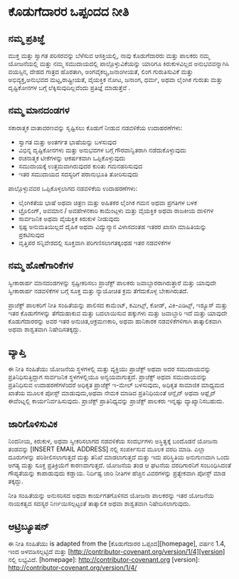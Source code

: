 # ಕೊಡುಗೆದಾರರ ಒಪ್ಪಂದದ ನೀತಿ

## ನಮ್ಮ ಪ್ರತಿಜ್ಞೆ

ಮುಕ್ತ ಮತ್ತು ಸ್ವಾಗತ ಪರಿಸರವನ್ನು ಬೆಳೆಸುವ ಆಸಕ್ತಿಯಲ್ಲಿ, ನಾವು ಕೊಡುಗೆದಾರರು ಮತ್ತು ಪಾಲಕರು ನಮ್ಮ ಯೋಜನೆಯಲ್ಲಿ ಮತ್ತು ನಮ್ಮ ಸಮುದಾಯದಲ್ಲಿ ಪಾಲ್ಗೊಳ್ಳುವಿಕೆಯನ್ನು
ಯಾರಿಗೂ ಕಿರುಕುಳವಿಲ್ಲದ ಅನುಭವವನ್ನಾಗಿಸಿ ವಯಸ್ಸಿನ, ದೇಹದ ಗಾತ್ರದ ಹೊರತಾಗಿ, ಅಂಗವೈಕಲ್ಯ,ಜನಾಂಗೀಯತೆ, ಲಿಂಗ ಗುರುತಿಸುವಿಕೆ ಮತ್ತು ಅಭಿವ್ಯಕ್ತ,ಅನುಭವದ ಮಟ್ಟ,ರಾಷ್ಟ್ರೀಯತೆ, ವೈಯಕ್ತಿಕ ನೋಟ, ಜನಾಂಗ, ಧರ್ಮ, ಅಥವಾ ಲೈಂಗಿಕ ಗುರುತು ಮತ್ತು ದೃಷ್ಟಿಕೋನಗಳ ಬಗ್ಗೆ ಲೆಕ್ಕಿಸುವುದಿಲ್ಲವೆಂದು ಪ್ರತಿಜ್ಞೆ ಮಾಡುತ್ತೆವೆ .

## ನಮ್ಮ ಮಾನದಂಡಗಳ

ಸಕಾರಾತ್ಮಕ ವಾತಾವರಣವನ್ನು ಸೃಷ್ಟಿಸಲು ಕೊಡುಗೆ ನೀಡುವ ನಡವಳಿಕೆಯ ಉದಾಹರಣೆಗಳು:

* ಸ್ವಾಗತ ಮತ್ತು ಅಂತರ್ಗತ ಭಾಷೆಯನ್ನು ಬಳಸುವುದ
* ವಿಭಿನ್ನ ದೃಷ್ಟಿಕೋನಗಳು ಮತ್ತು ಅನುಭವಗಳ ಬಗ್ಗೆ ಗೌರವಾನ್ವಿತರಾಗಿ ನಡೆದುಕೊಳ್ಳುವುದು
* ರಚನಾತ್ಮಕ ಟೀಕೆಗಳನ್ನು ಆಕರ್ಷಕವಾಗಿ ಒಪ್ಪಿಕೊಳ್ಳುವುದು
* ಸಮುದಾಯಕ್ಕೆ ಉತ್ತಮವಾಗಿರುವುದರ ಕುರಿತು ಗಮನಹರಿಸುವುದ
* ಇತರ ಸಮುದಾಯದ ಸದಸ್ಯರಿಗೆ ಪರಾನುಭೂತಿ ತೋರಿಸುವುದು

ಪಾಲ್ಗೊಳ್ಳುವವರ ಒಪ್ಪಿಕೊಳ್ಳಲಾಗದ ನಡವಳಿಕೆಯ ಉದಾಹರಣೆಗಳು:

* ಲೈಂಗಿಕತೆಯ ಭಾಷೆ ಅಥವಾ ಚಿತ್ರಣ ಮತ್ತು ಅಹಿತಕರ ಲೈಂಗಿಕ ಗಮನ ಅಥವಾ ಪ್ರಗತಿಗಳ ಬಳಕ
* ಟ್ರೊಲಿಂಗ್, ಅವಮಾನ / ಅವಹೇಳನಕಾರಿ ಕಾಮೆಂಟ್ಗಳು ಮತ್ತು ವೈಯಕ್ತಿಕ ಅಥವಾ ರಾಜಕೀಯ ದಾಳಿಗಳ
* ಸಾರ್ವಜನಿಕ ಅಥವಾ ವೈಯಕ್ತಿಕ ಕಿರುಕುಳ ನೀಡುವುದು
* ಸ್ಪಷ್ಟ ಅನುಮತಿಯಿಲ್ಲದೆ ದೈಹಿಕ ಅಥವಾ ವಿದ್ಯುನ್ಮಾನ ವಿಳಾಸದಂತಹ ಇತರರ ಖಾಸಗಿ ಮಾಹಿತಿಯನ್ನು ಪ್ರಕಟಿಸುವುದ
* ವೃತ್ತಿಪರ ಸನ್ನಿವೇಶದಲ್ಲಿ ಸೂಕ್ತವಾಗಿ ಪರಿಗಣಿಸಲಾಗತಕ್ಕಂಥಹ ಇತರ ನಡವಳಿಕೆಗಳ

## ನಮ್ಮ ಹೊಣೆಗಾರಿಕೆಗಳ

ಸ್ವೀಕಾರಾರ್ಹ ಮಾನದಂಡಗಳನ್ನು ಸ್ಪಷ್ಟೀಕರಿಸಲು ಪ್ರಾಜೆಕ್ಟ್ ಪಾಲಕರು ಜವಾಬ್ದಾರರಾಗಿರುತ್ತಾರೆ ಮತ್ತು
ಯಾವುದೇ ಸ್ವೀಕಾರಾರ್ಹ ನಡವಳಿಕೆಗಳ ಬಗ್ಗೆ ಸೂಕ್ತ ಮತ್ತು ನ್ಯಾಯೋಚಿತ ಕ್ರಮ ತೆಗೆದುಕೊಳ್ಳ ಬೇಕಾಗಿರುತದೆ.

ಪ್ರಾಜೆಕ್ಟ್ ಪಾಲಕರಿಗೆ ನೀತಿ ಸಂಹಿತೆಯನ್ನು ಪಾಲಿಸದ ಕಾಮೆಂಟ್, ಕಮೀಟ್ಸ್, ಕೋಡ್, ವಿಕಿ-ಎಡಿಟ್ಸ್, ಇಶ್ಯೂಸ್
ಮತ್ತು ಇತರ ಕೊಡುಗೆಗಳನ್ನು ತೆಗೆದುಹಾಕುವ ಮತ್ತು ಬದಲಾಯಿಸುವ ಹಕ್ಕುಗಳು ಮತ್ತು ಜವಾಬ್ದಾರಿ ಇದೆ ಮತ್ತು ಯಾವುದೇ ಕೊಡುಗೆದಾರರನ್ನು ಅವರ ಇತರ ಅನುಚಿತ,ಆಕ್ರಮಣಕಾರಿ, ಅಥವಾ ಹಾನಿಕಾರಕ  ನಡವಳಿಕೆಗಳಿಗಾಗಿ  ತಾತ್ಕಾಲಿಕವಾಗಿ ಅಥವಾ ಶಾಶ್ವತವಾಗಿ ನಿಷೇದಿಸತಕ್ಕದ್ದು.

## ವ್ಯಾಪ್ತಿ

ಈ ನೀತಿ ಸಂಹಿತೆಯು ಯೋಜನೆಯ ಸ್ಥಳಗಳಲ್ಲಿ ಮತ್ತು  ವ್ಯಕ್ತಿಯು ಪ್ರಾಜೆಕ್ಟ್ ಅಥವಾ ಅದರ ಸಮುದಾಯವನ್ನು
ಪ್ರತಿನಿಧಿಸುತ್ತಿದ್ದಾಗ ಸಾರ್ವಜನಿಕ ಸ್ಥಳಗಳಲ್ಲಿಯೂ ಅನ್ವಯವಾಗುತ್ತದೆ. ಪ್ರಾಜೆಕ್ಟ್ ಅಥವಾ ಸಮುದಾಯವನ್ನು ಪ್ರತಿನಿಧಿಸುವ ಉದಾಹರಣೆಗಳೆಂದರೆ ಅಧಿಕೃತ ಪ್ರಾಜೆಕ್ಟ್ ಇ-ಮೇಲ್ ಬಳಸುವುದು,
ಅಧಿಕೃತ ಸಾಮಾಜಿಕ ಮಾಧ್ಯಮದ ಖಾತೆಯ ಮೂಲಕ ಪೋಸ್ಟ್ ಮಾಡುವುದು,ಅಥವಾ ನೇಮಕ  ಮಾಡಿದ ಪ್ರತಿನಿಧಿಯಂತೆ  ಆನ್ಲೈನ್ ಅಥವಾ ಆಫ್ಲೈನ್ ಈವೆಂಟ್ನಲ್ಲಿ ಕಾರ್ಯನಿರ್ವಹಿಸುವುದು.
ಪ್ರಾಜೆಕ್ಟ್ ಪ್ರಾತಿನಿಧ್ಯವನ್ನು ಪ್ರಾಜೆಕ್ಟ್ ಪಾಲಕರು ಇನ್ನಷ್ಟು ವ್ಯಾಖ್ಯಾನಿಸಬಹುದು.

## ಜಾರಿಗೊಳಿಸುವಿಕ

ನಿಂದನೀಯ, ಕಿರುಕುಳ, ಅಥವಾ ಸ್ವೀಕರಿಸಲಾಗದ ನಡವಳಿಕೆಯ ಸಂದರ್ಭಗಳು ಅಸ್ಥಿತ್ವಕ್ಕೆ ಬಂದೊಡನೆ
ಯೋಜನಾ ತಂಡವನ್ನು [INSERT EMAIL ADDRESS] ನಲ್ಲಿ ಸಂಪರ್ಕಿಸುವ ಮೂಲಕ ವರದಿ ಮಾಡಿ. ಎಲ್ಲಾ ದೂರುಗಳನ್ನು ಪರಿಶೀಲಿಸಲಾಗುತ್ತದೆ ಮತ್ತು ತನಿಖೆ ಮಾಡಲಾಗುತ್ತದೆ ಮತ್ತು
ಇದು ಪರಿಸ್ಥಿತಿಯ ಅನುಗುಣವಾಗಿ ಒಂದು ಅಗತ್ಯ ಮತ್ತು ಸೂಕ್ತ ಪ್ರತಿಕ್ರಿಯೆಗೆ ಕಾರಣವಾಗುತ್ತದೆ. ಯೋಜನೆಯ ತಂಡ ಆ ಘಟನೆಯ ವರದಿಗಾರನಿಗೆ ಸಂಬಂಧಿಸಿದಂತೆ ಗೌಪ್ಯತೆಯನ್ನು
ಕಾಪಾಡುವುದು  ಕಡ್ಡಾಯ. ನಿರ್ದಿಷ್ಟ ಜಾರಿ ನೀತಿಗಳ ಹೆಚ್ಚಿನ ವಿವರಗಳನ್ನು ಪ್ರತ್ಯೇಕವಾಗಿ ಪೋಸ್ಟ್ ಮಾಡ ತಕ್ಕದ್ದು.

ನೀತಿ ಸಂಹಿತೆಯನ್ನು ಅನುಸರಿಸದ ಅಥವಾ ಕಾರ್ಯಗತಗೊಳಿಸದ ಯೋಜನಾ ಪಾಲಕರನ್ನು
ಇತರ ಯೋಜನೆಯ ನಾಯಕತ್ವದ ಸದಸ್ಯರ ನಿರ್ಣಯಿಸಲ್ಪಟ್ಟಂತೆ ತಾತ್ಕಾಲಿಕ ಅಥವಾ ಶಾಶ್ವತವಾಗಿ ನಿಷೇದಿಸಲಾಗುವುದು.

## ಆಟ್ರಿಬ್ಯೂಷನ್

ಈ ನೀತಿ ಸಂಹಿತೆಯು is adapted from the [ಕೊಡುಗೆದಾರರ ಒಪ್ಪಂದ][homepage], ವರ್ಷನ 1.4,
ಇಂದ ಅಳವಡಿಸಲ್ಪಟ್ಟಿದೆ ಮತ್ತು  [http://contributor-covenant.org/version/1/4][version]
ನಲ್ಲಿ ಲಭ್ಯವಿದೆ.
[homepage]: http://contributor-covenant.org
[version]: http://contributor-covenant.org/version/1/4/
